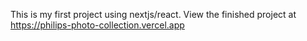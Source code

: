 This is my first project using nextjs/react. View the finished project at https://philips-photo-collection.vercel.app 